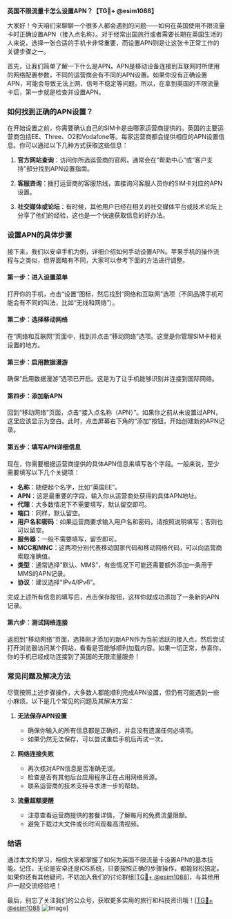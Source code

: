**英国不限流量卡怎么设置APN？【TG💪+ @esim1088】**

大家好！今天咱们来聊聊一个很多人都会遇到的问题——如何在英国使用不限流量卡时正确设置APN（接入点名称）。对于经常出国旅行或者需要长期在英国生活的人来说，选择一张合适的手机卡非常重要，而设置APN则是让这张卡正常工作的关键步骤之一。

首先，让我们简单了解一下什么是APN。APN是移动设备连接到互联网时所使用的网络配置参数，不同的运营商会有不同的APN设置。如果你没有正确设置APN，可能会导致无法上网、信号不稳定等问题。所以，在拿到英国的不限流量卡后，第一步就是检查并设置APN。

### 如何找到正确的APN设置？

在开始设置之前，你需要确认自己的SIM卡是由哪家运营商提供的。英国的主要运营商包括EE、Three、O2和Vodafone等。每家运营商都会提供相应的APN设置信息。你可以通过以下几种方式获取这些信息：

1. **官方网站查询**：访问你所选运营商的官网，通常会在“帮助中心”或“客户支持”部分找到APN设置指南。
   
2. **客服咨询**：拨打运营商的客服热线，直接询问客服人员你的SIM卡对应的APN设置。

3. **社交媒体或论坛**：有时候，其他用户已经在相关的社交媒体平台或技术论坛上分享了他们的经验，这也是一个快速获取信息的好办法。

### 设置APN的具体步骤

接下来，我们以安卓手机为例，详细介绍如何手动设置APN。苹果手机的操作流程与之类似，但界面略有不同，大家可以参考下面的方法进行调整。

#### 第一步：进入设置菜单
打开你的手机，点击“设置”图标，然后找到“网络和互联网”选项（不同品牌手机可能会有不同的叫法，比如“无线和网络”）。

#### 第二步：选择移动网络
在“网络和互联网”页面中，找到并点击“移动网络”选项。这里是你管理SIM卡相关设置的地方。

#### 第三步：启用数据漫游
确保“启用数据漫游”选项已开启。这是为了让手机能够识别并连接到国际网络。

#### 第四步：添加新APN
回到“移动网络”页面，点击“接入点名称（APN）”。如果你之前从未设置过APN，这里应该显示为空白。此时，点击屏幕右下角的“添加”按钮，开始创建新的APN记录。

#### 第五步：填写APN详细信息
现在，你需要根据运营商提供的具体APN信息来填写各个字段。一般来说，至少需要填写以下几个关键项：
- **名称**：随便起个名字，比如“英国EE”。
- **APN**：这是最重要的字段，输入你从运营商处获得的具体APN地址。
- **代理**：大多数情况下不需要填写，默认留空即可。
- **端口**：同样，默认留空。
- **用户名和密码**：如果运营商要求输入用户名和密码，请按照说明填写；否则也可以留空。
- **服务器**：一般不需要填写，留空即可。
- **MCC和MNC**：这两项分别代表移动国家代码和移动网络代码，可以向运营商索取准确值。
- **类型**：通常选择“默认、MMS”，有些情况下可能还需要额外添加一条用于MMS的APN记录。
- **协议**：建议选择“IPv4/IPv6”。

完成上述所有信息的填写后，点击保存按钮，这样你就成功添加了一条新的APN记录。

#### 第六步：测试网络连接
返回到“移动网络”页面，选择刚才添加的新APN作为当前活跃的接入点。然后尝试打开浏览器访问某个网站，看看是否能够顺利加载内容。如果一切正常，恭喜你，你的手机已经成功连接到了英国的无限流量服务！

### 常见问题及解决方法

尽管按照上述步骤操作，大多数人都能顺利完成APN设置，但仍有可能遇到一些小麻烦。以下是几个常见的问题及其解决方案：

1. **无法保存APN设置**
   - 确保你输入的所有信息都是正确的，并且没有遗漏任何必填项。
   - 如果仍然无法保存，可以尝试重启手机后再试一次。

2. **网络连接失败**
   - 再次核对APN信息是否准确无误。
   - 检查是否有其他后台应用程序正在占用网络资源。
   - 联系运营商的技术支持寻求进一步的帮助。

3. **流量超额提醒**
   - 注意查看运营商提供的套餐详情，了解每月的免费流量限额。
   - 避免下载过大文件或长时间观看高清视频。

### 结语

通过本文的学习，相信大家都掌握了如何为英国不限流量卡设置APN的基本技能。记住，无论是安卓还是iOS系统，只要按照正确的步骤操作，都能轻松搞定。如果你还有其他疑问，不妨加入我们的讨论群组[[TG💪+ @esim1088](https://t.me/s/esim1088)]，与其他用户一起交流经验吧！

最后，别忘了关注我们的公众号，获取更多实用的旅行和科技资讯哦！[[TG💪+ @esim1088](https://t.me/s/esim1088) ![Image](https://i.postimg.cc/4NQfJmqS/Snipaste-2025-05-13-00-14-12.png)]